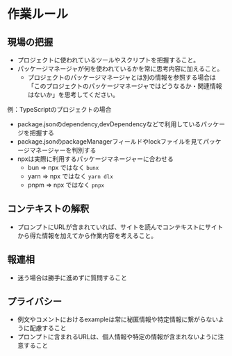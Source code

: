 # 作業ルール

## 現場の把握

- プロジェクトに使われているツールやスクリプトを把握すること。
- パッケージマネージャが何を使われているかを常に思考内容に加えること。
  - プロジェクトのパッケージマネージャとは別の情報を参照する場合は「このプロジェクトのパッケージマネージャではどうなるか・関連情報はないか」を思考してください。

例：TypeScriptのプロジェクトの場合
- package.jsonのdependency,devDependencyなどで利用しているパッケージを把握する
- package.jsonのpackageManagerフィールドやlockファイルを見てパッケージマネージャーを判別する
- npxは実際に利用するパッケージマネージャーに合わせる
  - bun  => npx ではなく `bunx`
  - yarn => npx ではなく `yarn dlx`
  - pnpm => npx ではなく `pnpx`

## コンテキストの解釈

- プロンプトにURLが含まれていれば、サイトを読んでコンテキストにサイトから得た情報を加えてから作業内容を考えること。

## 報連相

- 迷う場合は勝手に進めずに質問すること

## プライバシー

- 例文やコメントにおけるexampleは常に秘匿情報や特定情報に繋がらないように配慮すること
- プロンプトに含まれるURLは、個人情報や特定の情報が含まれないように注意すること

